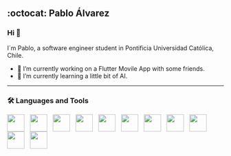 ## :octocat: Pablo Álvarez
### Hi 👋
I´m Pablo, a software engineer student in Pontificia Universidad Católica, Chile.

- 🔭 I’m currently working on a Flutter Movile App with some friends.
- 🌱 I’m currently learning a little bit of AI.

---

### 🛠️ Languages and Tools


<!--
https://devicon.dev/ pagina para buscar logos
-->


<img align="left" width= "40px" style="padding-right:10px" src="https://cdn.jsdelivr.net/gh/devicons/devicon/icons/git/git-original.svg" />
<img align="left" width= "40px" style="padding-right:10px" src="https://cdn.jsdelivr.net/gh/devicons/devicon/icons/github/github-original.svg" />
<img align="left" width= "40px" style="padding-right:10px" src="https://cdn.jsdelivr.net/gh/devicons/devicon/icons/html5/html5-original-wordmark.svg" />
<img align="left" width= "40px" style="padding-right:10px" src="https://cdn.jsdelivr.net/gh/devicons/devicon/icons/css3/css3-original-wordmark.svg" />
<img align="left" width= "40px" style="padding-right:10px" src="https://cdn.jsdelivr.net/gh/devicons/devicon/icons/python/python-original.svg" />
<img align="left" width= "40px" style="padding-right:10px" src="https://cdn.jsdelivr.net/gh/devicons/devicon/icons/javascript/javascript-original.svg" />
<img align="left" width= "40px" style="padding-right:10px" src="https://cdn.jsdelivr.net/gh/devicons/devicon/icons/dart/dart-original.svg" />
<img align="left" width= "40px" style="padding-right:10px" src="https://cdn.jsdelivr.net/gh/devicons/devicon/icons/nodejs/nodejs-original-wordmark.svg" />
<img align="left" width= "40px" style="padding-right:10px" src="https://cdn.jsdelivr.net/gh/devicons/devicon/icons/react/react-original.svg" />
<img align="left" width= "40px" style="padding-right:10px" src="https://cdn.jsdelivr.net/gh/devicons/devicon/icons/rails/rails-plain-wordmark.svg" />
<img align="left" width= "40px" style="padding-right:10px" src="https://cdn.jsdelivr.net/gh/devicons/devicon/icons/postgresql/postgresql-original.svg" />

<!--img align="left" width= "40px" style="padding-right:10px" src="https://cdn.jsdelivr.net/gh/devicons/devicon/icons/flutter/flutter-original.svg" />
<<img align="left" width= "40px" style="padding-right:10px" src="https://cdn.jsdelivr.net/gh/devicons/devicon/icons/ruby/ruby-original.svg" /> -->






<!--
**pablo4lvarez/pablo4lvarez** is a ✨ _special_ ✨ repository because its `README.md` (this file) appears on your GitHub profile.

Here are some ideas to get you started:

- 🔭 I’m currently working on ...
- 🌱 I’m currently learning ...
- 👯 I’m looking to collaborate on ...
- 🤔 I’m looking for help with ...
- 💬 Ask me about ...
- 📫 How to reach me: ...
- 😄 Pronouns: ...
- ⚡ Fun fact: ...
-->
